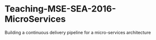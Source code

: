 # Teaching-MSE-SEA-2016-MicroServices
Building a continuous delivery pipeline for a micro-services architecture
